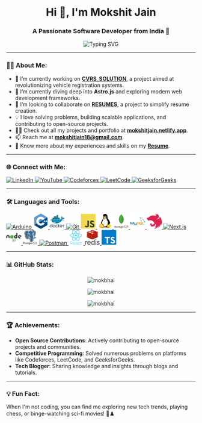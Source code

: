 <h1 align="center">Hi 👋, I'm Mokshit Jain</h1>
<h3 align="center">A Passionate Software Developer from India 🚀</h3>

<p align="center">
  <img src="https://readme-typing-svg.herokuapp.com?font=Fira+Code&size=22&pause=1000&color=F75C7E&center=true&vCenter=true&width=435&lines=Full-Stack+Developer;Open-Source+Contributor;Tech+Enthusiast;Always+Learning+New+Things!" alt="Typing SVG" />
</p>

---

### 👨‍💻 About Me:
- 🔭 I’m currently working on **[CVRS_SOLUTION](https://github.com/mokbhai/CVRS_SOLUTION)**, a project aimed at revolutionizing vehicle registration systems.
- 🌱 I’m currently diving deep into **Astro.js** and exploring modern web development frameworks.
- 👯 I’m looking to collaborate on **[RESUMES](https://github.com/mokbhai/resumes)**, a project to simplify resume creation.
- 💡 I love solving problems, building scalable applications, and contributing to open-source projects.
- 👨‍💻 Check out all my projects and portfolio at **[mokshitjain.netlify.app](https://mokshitjain.netlify.app/)**.
- 📫 Reach me at **mokshitjain18@gmail.com**.
- 📄 Know more about my experiences and skills on my **[Resume](https://mokshitjain.netlify.app/)**.

---

### 🌐 Connect with Me:
<p align="left">
  <a href="https://linkedin.com/in/mokshit-jain" target="_blank">
    <img src="https://img.shields.io/badge/LinkedIn-%230077B5.svg?style=for-the-badge&logo=linkedin&logoColor=white" alt="LinkedIn" />
  </a>
  <a href="https://www.youtube.com/c/mokbhaimj" target="_blank">
    <img src="https://img.shields.io/badge/YouTube-%23FF0000.svg?style=for-the-badge&logo=youtube&logoColor=white" alt="YouTube" />
  </a>
  <a href="https://codeforces.com/profile/mokshitjain18" target="_blank">
    <img src="https://img.shields.io/badge/Codeforces-%23F59F00.svg?style=for-the-badge&logo=codeforces&logoColor=white" alt="Codeforces" />
  </a>
  <a href="https://www.leetcode.com/mokbhaimj" target="_blank">
    <img src="https://img.shields.io/badge/LeetCode-%23FFA116.svg?style=for-the-badge&logo=leetcode&logoColor=white" alt="LeetCode" />
  </a>
  <a href="https://auth.geeksforgeeks.org/user/mokshitwsdn" target="_blank">
    <img src="https://img.shields.io/badge/GeeksforGeeks-%2300C853.svg?style=for-the-badge&logo=geeksforgeeks&logoColor=white" alt="GeeksforGeeks" />
  </a>
</p>

---

### 🛠️ Languages and Tools:
<p align="left">
  <a href="https://www.arduino.cc/" target="_blank" rel="noreferrer">
    <img src="https://cdn.worldvectorlogo.com/logos/arduino-1.svg" alt="Arduino" width="40" height="40" />
  </a>
  <a href="https://www.w3schools.com/cpp/" target="_blank" rel="noreferrer">
    <img src="https://raw.githubusercontent.com/devicons/devicon/master/icons/cplusplus/cplusplus-original.svg" alt="C++" width="40" height="40" />
  </a>
  <a href="https://www.docker.com/" target="_blank" rel="noreferrer">
    <img src="https://raw.githubusercontent.com/devicons/devicon/master/icons/docker/docker-original-wordmark.svg" alt="Docker" width="40" height="40" />
  </a>
  <a href="https://git-scm.com/" target="_blank" rel="noreferrer">
    <img src="https://www.vectorlogo.zone/logos/git-scm/git-scm-icon.svg" alt="Git" width="40" height="40" />
  </a>
  <a href="https://developer.mozilla.org/en-US/docs/Web/JavaScript" target="_blank" rel="noreferrer">
    <img src="https://raw.githubusercontent.com/devicons/devicon/master/icons/javascript/javascript-original.svg" alt="JavaScript" width="40" height="40" />
  </a>
  <a href="https://www.linux.org/" target="_blank" rel="noreferrer">
    <img src="https://raw.githubusercontent.com/devicons/devicon/master/icons/linux/linux-original.svg" alt="Linux" width="40" height="40" />
  </a>
  <a href="https://www.mongodb.com/" target="_blank" rel="noreferrer">
    <img src="https://raw.githubusercontent.com/devicons/devicon/master/icons/mongodb/mongodb-original-wordmark.svg" alt="MongoDB" width="40" height="40" />
  </a>
  <a href="https://www.mysql.com/" target="_blank" rel="noreferrer">
    <img src="https://raw.githubusercontent.com/devicons/devicon/master/icons/mysql/mysql-original-wordmark.svg" alt="MySQL" width="40" height="40" />
  </a>
  <a href="https://nestjs.com/" target="_blank" rel="noreferrer">
    <img src="https://raw.githubusercontent.com/devicons/devicon/master/icons/nestjs/nestjs-plain.svg" alt="NestJS" width="40" height="40" />
  </a>
  <a href="https://nextjs.org/" target="_blank" rel="noreferrer">
    <img src="https://cdn.worldvectorlogo.com/logos/nextjs-2.svg" alt="Next.js" width="40" height="40" />
  </a>
  <a href="https://nodejs.org" target="_blank" rel="noreferrer">
    <img src="https://raw.githubusercontent.com/devicons/devicon/master/icons/nodejs/nodejs-original-wordmark.svg" alt="Node.js" width="40" height="40" />
  </a>
  <a href="https://www.postgresql.org" target="_blank" rel="noreferrer">
    <img src="https://raw.githubusercontent.com/devicons/devicon/master/icons/postgresql/postgresql-original-wordmark.svg" alt="PostgreSQL" width="40" height="40" />
  </a>
  <a href="https://postman.com" target="_blank" rel="noreferrer">
    <img src="https://www.vectorlogo.zone/logos/getpostman/getpostman-icon.svg" alt="Postman" width="40" height="40" />
  </a>
  <a href="https://reactjs.org/" target="_blank" rel="noreferrer">
    <img src="https://raw.githubusercontent.com/devicons/devicon/master/icons/react/react-original-wordmark.svg" alt="React" width="40" height="40" />
  </a>
  <a href="https://redis.io" target="_blank" rel="noreferrer">
    <img src="https://raw.githubusercontent.com/devicons/devicon/master/icons/redis/redis-original-wordmark.svg" alt="Redis" width="40" height="40" />
  </a>
  <a href="https://www.typescriptlang.org/" target="_blank" rel="noreferrer">
    <img src="https://raw.githubusercontent.com/devicons/devicon/master/icons/typescript/typescript-original.svg" alt="TypeScript" width="40" height="40" />
  </a>
</p>

---

### 📊 GitHub Stats:
<p align="center">
  <img src="https://github-readme-stats.vercel.app/api?username=mokbhai&show_icons=true&locale=en&theme=radical" alt="mokbhai" />
</p>
<p align="center">
  <img src="https://github-readme-streak-stats.herokuapp.com/?user=mokbhai&theme=radical" alt="mokbhai" />
</p>
<p align="center">
  <img src="https://github-readme-stats.vercel.app/api/top-langs?username=mokbhai&show_icons=true&locale=en&layout=compact&theme=radical" alt="mokbhai" />
</p>

---

### 🏆 Achievements:
- **Open Source Contributions**: Actively contributing to open-source projects and communities.
- **Competitive Programming**: Solved numerous problems on platforms like Codeforces, LeetCode, and GeeksforGeeks.
- **Tech Blogger**: Sharing knowledge and insights through blogs and tutorials.

---

### 💡 Fun Fact:
When I'm not coding, you can find me exploring new tech trends, playing chess, or binge-watching sci-fi movies! 🎥♟️
